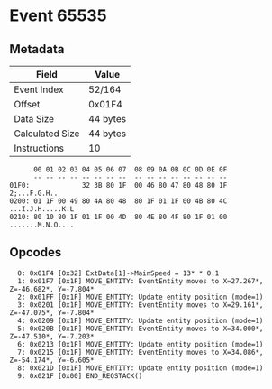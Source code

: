 # Event 65535

## Metadata

| Field           | Value    |
|-----------------|----------|
| Event Index     | 52/164   |
| Offset          | 0x01F4   |
| Data Size       | 44 bytes |
| Calculated Size | 44 bytes |
| Instructions    | 10       |

```
      00 01 02 03 04 05 06 07  08 09 0A 0B 0C 0D 0E 0F
      -- -- -- -- -- -- -- --  -- -- -- -- -- -- -- --
01F0:             32 3B 80 1F  00 46 80 47 80 48 80 1F      2;...F.G.H..
0200: 01 1F 00 49 80 4A 80 48  80 1F 01 1F 00 4B 80 4C  ...I.J.H.....K.L
0210: 80 10 80 1F 01 1F 00 4D  80 4E 80 4F 80 1F 01 00  .......M.N.O....
```

## Opcodes

```
  0: 0x01F4 [0x32] ExtData[1]->MainSpeed = 13* * 0.1
  1: 0x01F7 [0x1F] MOVE_ENTITY: EventEntity moves to X=27.267*, Z=-46.682*, Y=-7.804*
  2: 0x01FF [0x1F] MOVE_ENTITY: Update entity position (mode=1)
  3: 0x0201 [0x1F] MOVE_ENTITY: EventEntity moves to X=29.161*, Z=-47.075*, Y=-7.804*
  4: 0x0209 [0x1F] MOVE_ENTITY: Update entity position (mode=1)
  5: 0x020B [0x1F] MOVE_ENTITY: EventEntity moves to X=34.000*, Z=-47.510*, Y=-7.203*
  6: 0x0213 [0x1F] MOVE_ENTITY: Update entity position (mode=1)
  7: 0x0215 [0x1F] MOVE_ENTITY: EventEntity moves to X=34.086*, Z=-54.174*, Y=-6.605*
  8: 0x021D [0x1F] MOVE_ENTITY: Update entity position (mode=1)
  9: 0x021F [0x00] END_REQSTACK()
```
